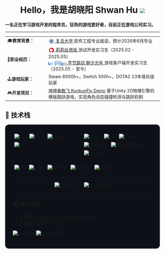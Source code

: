 <h1 align="center"><b>Hello，我是胡晓阳 Shwan Hu </b><img src="https://media.giphy.com/media/hvRJCLFzcasrR4ia7z/giphy.gif" width="35"></h1>

**一名正在学习游戏开发的程序员，狂热的游戏爱好者，目前正在游戏公司实习。**

---

<table>
  <tr>
    <td width="120px" align="left">🎓<b>教育背景：</b></td>
    <td>
      <a href="https://www.fudan.edu.cn/">
        <img src="images/复旦蓝色校徽(白底).png" alt="复旦大学LOGO" width="20" height="20" align="center"/> 复旦大学
      </a>
      软件工程专业就读，预计2026年6月毕业
    </td>
  </tr>
  <tr>
    <td width="120px" align="left">🏢<b>职业经历：</b></td>
    <td>
      <a href="https://www.lilithgames.com/">
        <img src="images/lilithLOGO.png" alt="莉莉丝游戏LOGO" width="20" height="20" align="center"/> 莉莉丝游戏
      </a>
      测试开发实习生（2025.02 - 2025.05）<br>
      <a href="https://www.nvsgames.cn/">
        <img src="images/ByteDance.png" alt="字节跳动 朝夕光年" width="59" height="15" align="center"/> 字节跳动 朝夕光年
      </a>
      游戏客户端开发实习生（2025.05 - 至今）
    </td>
  </tr>
  <tr>
    <td width="120px" align="left">🕹️<b>游戏玩家：</b></td>
    <td>Steam 8000h+，Switch 300h+，DOTA2 13年骨灰级玩家</td>
  </tr>
  <tr>
    <td width="120px" align="left">🎮<b>开发项目：</b></td>
    <td>
      <a href="https://github.com/ShawnHu0815/Unity-PJ3-KunkunFly">坤坤勇敢飞 KunkunFly Demo</a>
      基于Unity 2D物理引擎的横版跳跃游戏，实现角色动态碰撞检测与跳跃机制
    </td>
  </tr>

</table>


## 🔧 技术栈

<div style="background-color: #0d1117; padding: 25px; border-radius: 12px; margin: 10px 0;">
  <!-- 编程语言和开发工具 -->
  <div style="display: flex; margin-bottom: 20px;">
    <div style="flex: 1;">
      <img src="https://img.shields.io/badge/C%23-239120?style=for-the-badge&logo=dotnet&logoColor=white" alt="C#" style="margin: 5px;"/>
      <img src="https://img.shields.io/badge/C%2B%2B-00599C?style=for-the-badge&logo=c%2B%2B&logoColor=white" alt="C++" style="margin: 5px;"/>
      <img src="https://img.shields.io/badge/Python-3776AB?style=for-the-badge&logo=python&logoColor=white" alt="Python" style="margin: 5px"/>
      <img src="https://img.shields.io/badge/Lua-2C2D72?style=for-the-badge&logo=lua&logoColor=white" alt="Lua" style="margin: 5px"/>
    </div>
    <div style="flex: 1;">
      <img src="https://img.shields.io/badge/Unity-000000?style=for-the-badge&logo=unity&logoColor=white" alt="Unity" style="margin: 5px"/>
      <img src="https://img.shields.io/badge/Unreal_Engine-472583?style=for-the-badge&logo=unreal-engine&logoColor=white" alt="UE" style="margin: 5px"/>
      <img src="https://img.shields.io/badge/Rider-000000?style=for-the-badge&logo=rider&logoColor=white" alt="Rider" style="margin: 5px"/>
      <img src="https://img.shields.io/badge/VS_Code-007ACC?style=for-the-badge&logo=visual-studio-code&logoColor=white" alt="VS Code" style="margin: 5px"/>
      <img src="https://img.shields.io/badge/Visual_Studio-5C2D91?style=for-the-badge&logo=visual-studio&logoColor=white" alt="Visual Studio" style="margin: 5px;"/>
      <img src="https://img.shields.io/badge/Jenkins-D24929?style=for-the-badge&logo=jenkins&logoColor=white" alt="Jenkins" style="margin: 5px;"/>
    </div>
  </div>
  <!-- 版本控制和数据库 -->
  <div style="display: flex; margin-bottom: 20px;">
    <div style="flex: 1;">
      <img src="https://img.shields.io/badge/Git-F05032?style=for-the-badge&logo=git&logoColor=white" alt="Git" style="margin: 5px"/>
      <img src="https://img.shields.io/badge/SVN-000000?style=for-the-badge&logo=subversion&logoColor=white" alt="SVN" style="margin: 5px"/>
      <img src="https://img.shields.io/badge/GitHub-181717?style=for-the-badge&logo=github&logoColor=white" alt="GitHub" style="margin: 5px"/>
      <img src="https://img.shields.io/badge/MySQL-4479A1?style=for-the-badge&logo=mysql&logoColor=white" alt="MySQL" style="margin: 5px"/>
      <img src="https://img.shields.io/badge/Docker-2496ED?style=for-the-badge&logo=docker&logoColor=white" alt="Docker" style="margin: 5px"/>
    </div>
  </div>

---

<div align="center">
  <img height="170" src="https://github-readme-stats.vercel.app/api?username=shawnhu0815&show_icons=true&theme=dark&locale=en&hide=contribs" alt="贡献统计" style="margin-right: 20px;" />
  <img height="170" src="https://github-readme-stats.vercel.app/api/top-langs?username=shawnhu0815&show_icons=true&theme=dark&locale=en&layout=compact&card_width=320" alt="技术栈统计"/>
</div>

---

### 📬 联系方式
- 📧 **邮箱**: xiaoyanghu18@fudan.edu.cn  
- 📱 **微信**: hu979293340

<p align="left"> 
  <img src="https://komarev.com/ghpvc/?username=shawnhu0815&label=ProfileViews&color=0e75b6&style=flat" alt="访问统计" /> 
  <img src="https://img.shields.io/github/followers/shawnhu0815?label=Follow&style=social" alt="GitHub关注" />
</p>
